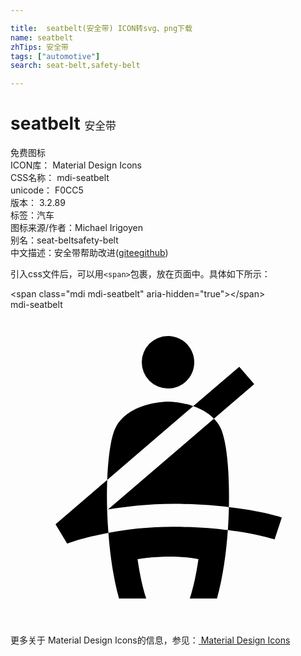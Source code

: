 ```yaml
---

title:  seatbelt(安全带) ICON转svg、png下载
name: seatbelt
zhTips: 安全带
tags: ["automotive"]
search: seat-belt,safety-belt

---
```


# seatbelt  <small style="font-size: 60%;font-weight: 100">安全带</small>


<div class="detail-page">
<p>
<span><span class="badge-success badge">免费图标</span> </span>
<br/>
<span>
ICON库：
<span class="badge-secondary badge">Material Design Icons</span> 
</span>
<br/>
<span>
CSS名称：
<span class="badge-secondary badge">mdi-seatbelt</span> 
</span>
<br/>
<span>
unicode：
<span class="badge-secondary badge">F0CC5</span> 
<copy-btn content='F0CC5' btn-title=""></copy-btn>
<copy-btn :content='String.fromCodePoint(parseInt("F0CC5", 16))' btn-title="复制U"></copy-btn>
</span>
<br/>
<span>
版本：
<span class="badge-secondary badge">3.2.89</span> 
</span><br/><span>标签：<span class="badge-light badge"><router-link to="/tags/automotive.html">汽车</router-link></span></span>
<br/>
<span>图标来源/作者：<span class="badge-light badge">Michael Irigoyen</span></span> 
<br/>
<span>别名：<span class="badge-light badge">seat-belt</span><span class="badge-light badge">safety-belt</span></span><br/><span class="zh-detail">中文描述：<span class="badge-primary badge">安全带</span><span class="help-link"><span>帮助改进</span>(<a href="https://gitee.com/liuwave/icon-helper/edit/master/json/material/seatbelt.json" target="_blank" rel="noopener noreferrer">gitee</a><a href="https://github.com/liuwave/icon-helper/edit/master/json/material/seatbelt.json" target="_blank" rel="noopener noreferrer">github</a></span>)</span><br/>
</p>
</div>
<div class="alert alert-dark">
  <i class="mdi mdi-seatbelt mdi-48px"></i>
  <i class="mdi mdi-seatbelt mdi-36px"></i>
  <i class="mdi mdi-seatbelt mdi-24px"></i>
  <i class="mdi mdi-seatbelt mdi-18px"></i>
</div>
<div>
  <p>引入css文件后，可以用<code>&lt;span&gt;</code>包裹，放在页面中。具体如下所示：    
  </p>
  <div class="alert alert-primary" style="font-size: 14px">
    &lt;span class="mdi mdi-seatbelt" aria-hidden="true"&gt;&lt;/span&gt;
    <copy-btn content='<span class="mdi mdi-seatbelt" aria-hidden="true"></span>'></copy-btn>
  </div>
  <div class="alert alert-secondary">
    <i class="mdi mdi-seatbelt"
    style="font-size: 24px"
    aria-hidden="true"></i> mdi-seatbelt
    <copy-btn content="mdi-seatbelt" btn-title="复制图标名称"></copy-btn>
  </div>
</div>
<div id="svg" class="svg-wrap">
<svg xmlns="http://www.w3.org/2000/svg" viewBox="0 0 24 24"><path d="M12,2C13.11,2 14,2.9 14,4C14,5.11 13.11,6 12,6A2,2 0 0,1 10,4A2,2 0 0,1 12,2M12.39,14.79C14.03,14.79 15.46,14.89 16.64,15.04C16.7,12.32 16.46,9.92 16,9C15.87,8.73 15.69,8.5 15.5,8.3L7.43,15.22C8.79,15 10.5,14.79 12.39,14.79M7.46,17C7.59,18.74 7.85,20.5 8.27,22H10.34C10.05,21.12 9.84,20.09 9.68,19C9.68,19 12,18.56 14.32,19C14.16,20.09 13.95,21.12 13.66,22H15.73C16.17,20.45 16.43,18.61 16.56,16.79C15.41,16.65 14,16.54 12.39,16.54C10.46,16.54 8.78,16.75 7.46,17M12,7C12,7 9,7 8,9C7.66,9.68 7.44,11.15 7.37,12.96L13.92,7.34C12.93,7 12,7 12,7M18.57,5.67L17.43,4.34L13.92,7.35C14.47,7.54 15.05,7.84 15.5,8.3L18.57,5.67M20.67,15.83C20.58,15.8 19.14,15.33 16.64,15.04C16.63,15.61 16.6,16.2 16.56,16.79C18.81,17.07 20.1,17.5 20.12,17.5L20.67,15.83M7.37,12.96L3.43,16.34L4.32,17.82C4.34,17.81 5.5,17.36 7.46,17C7.35,15.59 7.32,14.2 7.37,12.96Z" /></svg>
</div>
<detail full-name='mdi-seatbelt'></detail>
    
<div><p>更多关于 Material Design Icons的信息，参见：<a target="_blank" href="https://iconhelper.cn/material.html"> Material Design Icons</a>
</p></div>
